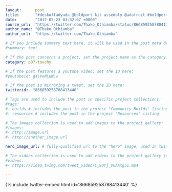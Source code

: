 ```yaml
---
layout:      post
title:       "#deskofladyada @boldport kit assembly @adafruit #boldportclub"
date:        "2017-05-23 03:32:07 +0000"
source_url:  "https://twitter.com/Thako_Othiamba/status/866859258788413440"
author_name: "@Thako_Othiamba"
author_url:  "https://twitter.com/Thako_Othiamba"

# If you include summary text here, it will be used in the post meta description instead of an excerpt from the post body
#summary: text

# If the post concerns a project, set the project name as the category:
category: p07-touchy

# If the post features a youtube video, set the ID here:
#youtubeid: gXsVeNLuWLw

# If the post is mirroring a tweet, set the ID here:
twitterid:  "866859258788413440"

# Tags are used to include the post in specific project collections:
#tags:
#- builds # includes the post in the project "Community Builds" listing
#- resources # includes the post in the project "Resources" listing

# The images collection is used to add images to the project gallery:
#images:
#- http://image.url
#- http://another_image.url

hero_image_url: # fully-qualified url to the "hero" image, used in twitter cards for example

# The videos collection is used to add videos to the project gallery (currently only mp4):
#videos:
#- https://video.twimg.com/tweet_video/C_8OYj_V0AAtg5I.mp4

---
```


{% include twitter-embed.html id='866859258788413440' %}


